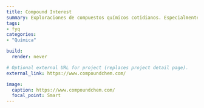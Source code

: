 ```yaml
---
title: Compound Interest
summary: Exploraciones de compuestos químicos cotidianos. Especialmente interesantes sus **infografías**.
tags:
- fyq
categories:
- "Química"

build:
  render: never

# Optional external URL for project (replaces project detail page).
external_link: https://www.compoundchem.com/

image:
  caption: https://www.compoundchem.com/
  focal_point: Smart
---
```


